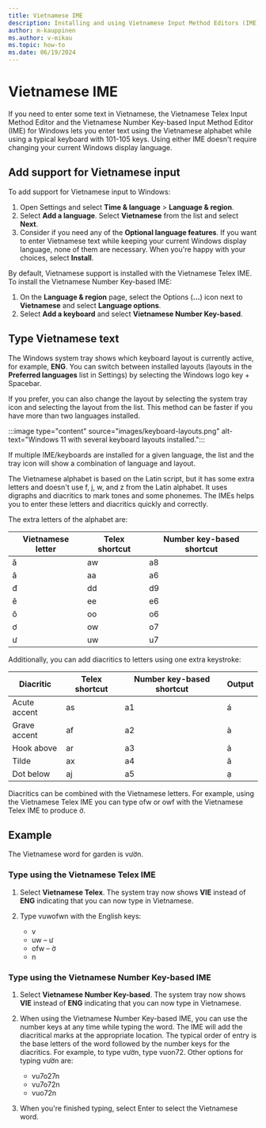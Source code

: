```yaml
---
title: Vietnamese IME
description: Installing and using Vietnamese Input Method Editors (IME)
author: m-kauppinen
ms.author: v-mikau
ms.topic: how-to
ms.date: 06/19/2024
---
```


# Vietnamese IME

If you need to enter some text in Vietnamese, the Vietnamese Telex Input Method Editor and the Vietnamese Number Key-based Input Method Editor (IME) for Windows lets you enter text using the Vietnamese alphabet while using a typical keyboard with 101-105 keys. Using either IME doesn't require changing your current Windows display language.

## Add support for Vietnamese input

To add support for Vietnamese input to Windows:

1. Open Settings and select **Time & language** > **Language & region**.
1. Select **Add a language**. Select **Vietnamese** from the list and select **Next**.
1. Consider if you need any of the **Optional language features**. If you want to enter Vietnamese text while keeping your current Windows display language, none of them are necessary. When you're happy with your choices, select **Install**.

By default, Vietnamese support is installed with the Vietnamese Telex IME. To install the Vietnamese Number Key-based IME:

1. On the **Language & region** page, select the Options (**…**) icon next to **Vietnamese** and select **Language options**.
1. Select **Add a keyboard** and select **Vietnamese Number Key-based**.

## Type Vietnamese text

The Windows system tray shows which keyboard layout is currently active, for example, **ENG**. You can switch between installed layouts (layouts in the **Preferred languages** list in Settings) by selecting the Windows logo key + Spacebar.

If you prefer, you can also change the layout by selecting the system tray icon and selecting the layout from the list. This method can be faster if you have more than two languages installed.

:::image type="content" source="images/keyboard-layouts.png" alt-text="Windows 11 with several keyboard layouts installed.":::

If multiple IME/keyboards are installed for a given language, the list and the tray icon will show a combination of language and layout.

The Vietnamese alphabet is based on the Latin script, but it has some extra letters and doesn't use f, j, w, and z from the Latin alphabet. It uses digraphs and diacritics to mark tones and some phonemes. The IMEs helps you to enter these letters and diacritics quickly and correctly.

The extra letters of the alphabet are:

| Vietnamese letter | Telex shortcut | Number key-based shortcut |
|-------------------|----------------|---------------------------|
| ă | aw | a8 |
| â | aa | a6 |
| đ | dd | d9 |
| ê | ee | e6 |
| ô | oo | o6 |
| ơ | ow | o7 |
| ư | uw | u7 |

Additionally, you can add diacritics to letters using one extra keystroke:

| Diacritic | Telex shortcut | Number key-based shortcut | Output |
|-----------|----------------|---------------------------|--------|
| Acute accent | as | a1 | á |
| Grave accent | af | a2 | à |
| Hook above | ar | a3 | ả |
| Tilde | ax | a4 | ã |
| Dot below | aj | a5 | ạ |

Diacritics can be combined with the Vietnamese letters. For example, using the Vietnamese Telex IME you can type ofw or owf with the Vietnamese Telex IME to produce ờ.

## Example

The Vietnamese word for garden is vườn.

### Type using the Vietnamese Telex IME

1. Select **Vietnamese Telex**. The system tray now shows **VIE** instead of **ENG** indicating that you can now type in Vietnamese.
1. Type vuwofwn with the English keys:

    - v
    - uw – ư
    - ofw – ờ
    - n

### Type using the Vietnamese Number Key-based IME

1. Select **Vietnamese Number Key-based**. The system tray now shows **VIE** instead of **ENG** indicating that you can now type in Vietnamese.
1. When using the Vietnamese Number Key-based IME, you can use the number keys at any time while typing the word. The IME will add the diacritical marks at the appropriate location. The typical order of entry is the base letters of the word followed by the number keys for the diacritics. For example, to type vườn, type vuon72. Other options for typing vườn are:

    - vu7o27n
    - vu7o72n
    - vuo72n

1. When you're finished typing, select Enter to select the Vietnamese word.

